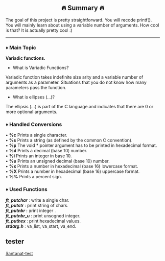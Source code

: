 <h2 align="center">🔥 Summary 🔥</h2>

The goal of this project is pretty straightforward. You will recode printf().
You will mainly learn about using a variable number of arguments. How cool is that?
It is actually pretty cool :)

---

### ♦️ Main Topic
**Variadic functions.**

- What is Variadic Functions?

Variadic function takes indefinite size arity and a variable number of arguments as a parameter. Situations that you do not know how many parameters pass the function.

- What is ellipses (...)?

The ellipsis (...) is part of the C language and indicates that there are 0 or more optional arguments.



### ♦️ Handled Conversions
• **%c** Prints a single character.<br>
• **%s** Prints a string (as defined by the common C convention).<br>
• **%p** The void * pointer argument has to be printed in hexadecimal format.<br>
• **%d** Prints a decimal (base 10) number.<br>
• **%i** Prints an integer in base 10.<br>
• **%u** Prints an unsigned decimal (base 10) number.<br>
• **%x** Prints a number in hexadecimal (base 16) lowercase format.<br>
• **%X** Prints a number in hexadecimal (base 16) uppercase format.<br>
• **%%** Prints a percent sign.<br>

### ♦️ Used Functions
***ft_putchar*** : write a single char.<br>
***ft_putstr*** : print string of chars.<br>
***ft_putnbr*** : print integer .<br>
***ft_putnbr_u*** : print unsogned integer.<br>
***ft_puthex*** : print hexadecimal values.<br>
***stdarg.h*** : va_list, va_start, va_end.<br>



## tester
<a href="https://github.com/paulo-santana/ft_printf_tester.git">Santanat-test</a>
